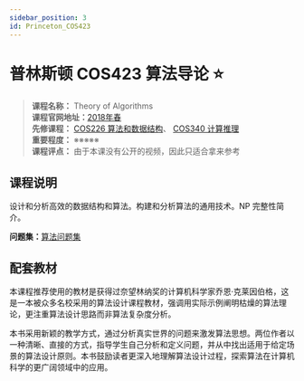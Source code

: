 ```yaml
---
sidebar_position: 3
id: Princeton_COS423
---
```


# 普林斯顿 COS423 算法导论 ⭐️

>**课程名称：** Theory of Algorithms  
**课程官网地址：**[2018年春](https://www.cs.princeton.edu/courses/archive/spring18/cos423/)   
**先修课程：** [COS226 算法和数据结构](https://hackway.org/docs/cs/freshman/datastructure/cos226)、 [COS340 计算推理](https://hackway.org/docs/cs/junior/reasoning/cos240)    
**重要程度：** ※※※※※  
**课程评点：** 由于本课没有公开的视频，因此只适合拿来参考

## 课程说明
设计和分析高效的数据结构和算法。构建和分析算法的通用技术。NP 完整性简介。

**问题集：**[算法问题集](https://www.cs.princeton.edu/courses/archive/spring18/cos423/assignments.php)


## 配套教材
本课程推荐使用的教材是获得过奈望林纳奖的计算机科学家乔恩·克莱因伯格，这是一本被众多名校采用的算法设计课程教材，强调用实际示例阐明枯燥的算法理论，更注重算法设计思路而非算法复杂度分析。

本书采用新颖的教学方式，通过分析真实世界的问题来激发算法思想。两位作者以一种清晰、直接的方式，指导学生自己分析和定义问题，并从中找出适用于给定场景的算法设计原则。本书鼓励读者更深入地理解算法设计过程，探索算法在计算机科学的更广阔领域中的应用。

<Book img="https://hackweek-1251009918.cos.ap-shanghai.myqcloud.com/hackway/cs/s33849905.jpg" url="https://item.jd.com/13140962.html" title="算法设计"></Book>


